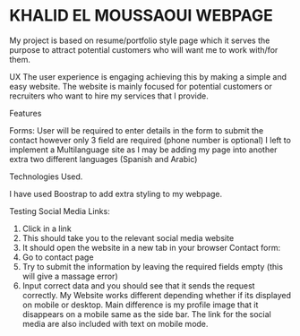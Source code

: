 # KHALID EL MOUSSAOUI WEBPAGE

My project is based on resume/portfolio style page which it serves the purpose to attract potential customers who will want me to work with/for them.

UX
The user experience is engaging achieving this by making a simple and easy website. 
The website is mainly focused for potential customers or recruiters who want to hire my services that I provide. 

Features

Forms: User will be required to enter details in the form to submit the contact however only 3 field are required (phone number is optional)
I left to implement a Multilanguage site as I may be adding my page into another extra two different languages (Spanish and Arabic)

Technologies Used.

I have used Boostrap to add extra styling to my webpage.

Testing
Social Media Links: 
1.	Click in a link
2.	This should take you to the relevant social media website
3.	It should open the website in a new tab in your browser
Contact form:
1.	Go to contact page 
2.	Try to submit the information by leaving the required fields empty (this will give a massage error)
3.	Input correct data and you should see that it sends the request correctly. 
My Website works different depending whether if its displayed on mobile or desktop. Main difference is my profile image that it disappears on a mobile same as the side bar. 
The link for the social media are also included with text on mobile mode.  
